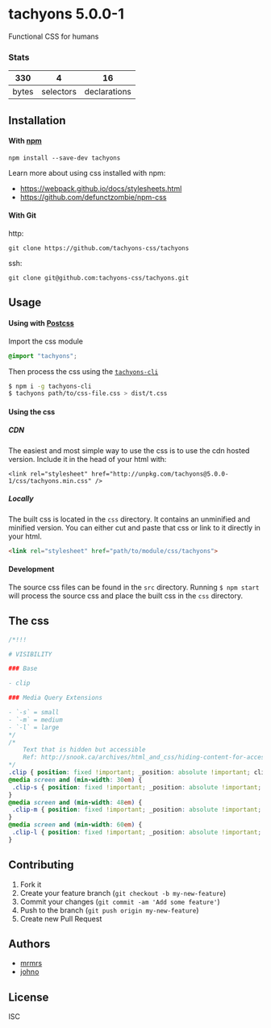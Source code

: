 # tachyons 5.0.0-1

Functional CSS for humans

### Stats

330 | 4 | 16
---|---|---
bytes | selectors | declarations

## Installation

#### With [npm](https://npmjs.com)

```
npm install --save-dev tachyons
```

Learn more about using css installed with npm:
* https://webpack.github.io/docs/stylesheets.html
* https://github.com/defunctzombie/npm-css

#### With Git

http:
```
git clone https://github.com/tachyons-css/tachyons
```

ssh:
```
git clone git@github.com:tachyons-css/tachyons.git
```

## Usage

#### Using with [Postcss](https://github.com/postcss/postcss)

Import the css module

```css
@import "tachyons";
```

Then process the css using the [`tachyons-cli`](https://github.com/tachyons-css/tachyons-cli)

```sh
$ npm i -g tachyons-cli
$ tachyons path/to/css-file.css > dist/t.css
```

#### Using the css

##### CDN
The easiest and most simple way to use the css is to use the cdn hosted version. Include it in the head of your html with:

```
<link rel="stylesheet" href="http://unpkg.com/tachyons@5.0.0-1/css/tachyons.min.css" />
```

##### Locally
The built css is located in the `css` directory. It contains an unminified and minified version.
You can either cut and paste that css or link to it directly in your html.

```html
<link rel="stylesheet" href="path/to/module/css/tachyons">
```

#### Development

The source css files can be found in the `src` directory.
Running `$ npm start` will process the source css and place the built css in the `css` directory.

## The css

```css
/*!!!

# VISIBILITY

### Base 

- clip

### Media Query Extensions

- `-s` = small
- `-m` = medium
- `-l` = large
*/
/*
    Text that is hidden but accessible
    Ref: http://snook.ca/archives/html_and_css/hiding-content-for-accessibility
*/
.clip { position: fixed !important; _position: absolute !important; clip: rect( 1px 1px 1px 1px ); /* IE6, IE7 */ clip: rect( 1px, 1px, 1px, 1px ); }
@media screen and (min-width: 30em) {
 .clip-s { position: fixed !important; _position: absolute !important; clip: rect( 1px 1px 1px 1px ); /* IE6, IE7 */ clip: rect( 1px, 1px, 1px, 1px ); }
}
@media screen and (min-width: 48em) {
 .clip-m { position: fixed !important; _position: absolute !important; clip: rect( 1px 1px 1px 1px ); /* IE6, IE7 */ clip: rect( 1px, 1px, 1px, 1px ); }
}
@media screen and (min-width: 60em) {
 .clip-l { position: fixed !important; _position: absolute !important; clip: rect( 1px 1px 1px 1px ); /* IE6, IE7 */ clip: rect( 1px, 1px, 1px, 1px ); }
}
```

## Contributing

1. Fork it
2. Create your feature branch (`git checkout -b my-new-feature`)
3. Commit your changes (`git commit -am 'Add some feature'`)
4. Push to the branch (`git push origin my-new-feature`)
5. Create new Pull Request

## Authors

* [mrmrs](http://mrmrs.io)
* [johno](http://johnotander.com)

## License

ISC

